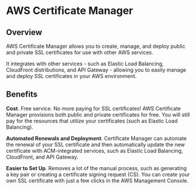 # AWS Certificate Manager

## Overview

AWS Certificate Manager allows you to create, manage, and deploy public and private SSL certificates for use with other AWS services.

It integrates with other services - such as Elastic Load Balancing, CloudFront distributions, and API Gateway - allowing you to easily manage and deploy SSL certificates in your AWS environment.

## Benefits

**Cost**. Free service. No more paying for SSL certificates! AWS Certificate Manager provisions both public and private certificates for free. You will still pay for the resources that utilize your certificates (such as Elastic Load Balancing).

**Automated Renewals and Deployment**. Certificate Manager can automate the renewal of your SSL certificate and then automatically update the new certificate with ACM-integrated services, such as Elastic Load Balancing, CloudFront, and API Gateway.

**Easier to Set Up**. Removes a lot of the manual process, such as generating a key pair or creating a certificate signing request (CS). You can create your own SSL certificate with just a few clicks in the AWS
Management Console.
